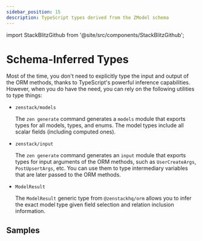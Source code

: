 ```yaml
---
sidebar_position: 15
description: TypeScript types derived from the ZModel schema
---
```


import StackBlitzGithub from '@site/src/components/StackBlitzGithub';

# Schema-Inferred Types

Most of the time, you don't need to explicitly type the input and output of the ORM methods, thanks to TypeScript's powerful inference capabilities. However, when you do have the need, you can rely on the following utilities to type things:

- `zenstack/models`

    The `zen generate` command generates a `models` module that exports types for all models, types, and enums. The model types include all scalar fields (including computed ones).

- `zenstack/input`

    The `zen generate` command generates an `input` module that exports types for input arguments of the ORM methods, such as `UserCreateArgs`, `PostUpsertArgs`, etc. You can use them to type intermediary variables that are later passed to the ORM methods.

- `ModelResult`

    The `ModelResult` generic type from `@zenstackhq/orm` allows you to infer the exact model type given field selection and relation inclusion information.

## Samples

<StackBlitzGithub repoPath="zenstackhq/v3-doc-orm" openFile="inferred-types.ts" startScript="generate" />
